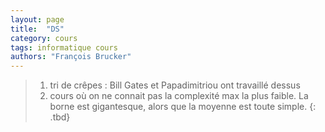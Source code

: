 ```yaml
---
layout: page
title:  "DS"
category: cours
tags: informatique cours 
authors: "François Brucker"
---
```


> 1. tri de crêpes : Bill Gates et Papadimitriou ont travaillé dessus
> 2. cours où on ne connait pas la complexité max la plus faible. La borne est gigantesque, alors que la moyenne est toute simple.
{: .tbd}
